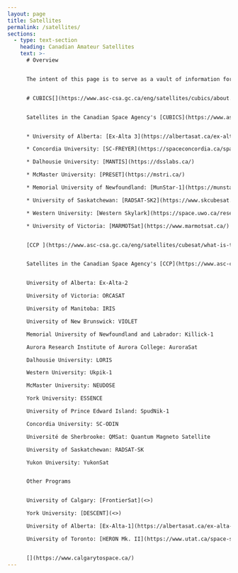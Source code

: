 ```yaml
---
layout: page
title: Satellites
permalink: /satellites/
sections:
  - type: text-section
    heading: Canadian Amateur Satellites
    text: >-
      # Overview


      The intent of this page is to serve as a vault of information for information on Canadian-built satellites which use Amateur spectrum. Information here is compiled from publicly available sources, as well as via direct contacts with the developers, on a best effort basis, with no warranty regarding the correctness of any information. If you would like your satellite to be featured here, please fill out the Contact Us form in the [Get Involved](https://amsat-ca.org/get-involved/) section of the AMSAT-CA Website. Please note that only satellites which were launches to orbit area featured here.


      # CUBICS[](https://www.asc-csa.gc.ca/eng/satellites/cubics/about.asp)


      Satellites in the Canadian Space Agency's [CUBICS](https://www.asc-csa.gc.ca/eng/satellites/cubics/about.asp) program, running since 2023. Satellites are expected to launch to ISS and SSO in the second half of 2026.


      * University of Alberta: [Ex-Alta 3](https://albertasat.ca/ex-alta-3/)

      * Concordia University: [SC-FREYER](https://spaceconcordia.ca/spacecraft)

      * Dalhousie University: [MANTIS](https://dsslabs.ca/)

      * McMaster University: [PRESET](https://mstri.ca/)

      * Memorial University of Newfoundland: [MunStar-1](https://munstar-1.com/)

      * University of Saskatchewan: [RADSAT-SK2](https://www.skcubesat.ca/)

      * Western University: [Western Skylark](https://space.uwo.ca/research/Missions%20and%20Instruments/Skylark.html)

      * University of Victoria: [MARMOTSat](https://www.marmotsat.ca/)


      [CCP ](https://www.asc-csa.gc.ca/eng/satellites/cubesat/what-is-the-canadian-cubesat-project.asp)(2018-2023)


      Satellites in the Canadian Space Agency's [CCP](https://www.asc-csa.gc.ca/eng/satellites/cubesat/what-is-the-canadian-cubesat-project.asp) program, which run between 2018 and 2023. All the satellites listed here are since deorbited via natural means.


      University of Alberta: Ex-Alta-2

      University of Victoria: ORCASAT

      University of Manitoba: IRIS

      University of New Brunswick: VIOLET

      Memorial University of Newfoundland and Labrador: Killick-1

      Aurora Research Institute of Aurora College: AuroraSat

      Dalhousie University: LORIS

      Western University: Ukpik-1

      McMaster University: NEUDOSE

      York University: ESSENCE

      University of Prince Edward Island: SpudNik-1

      Concordia University: SC-ODIN

      Université de Sherbrooke: QMSat: Quantum Magneto Satellite

      University of Saskatchewan: RADSAT-SK

      Yukon University: YukonSat


      Other Programs


      University of Calgary: [FrontierSat](<>)

      York University: [DESCENT](<>)

      University of Alberta: [Ex-Alta-1](https://albertasat.ca/ex-alta-1/)

      University of Toronto: [HERON Mk. II](https://www.utat.ca/space-systems)[](https://heron.utat.space/)[](https://heron.utat.space/)


      [](https://www.calgarytospace.ca/)
---
```

